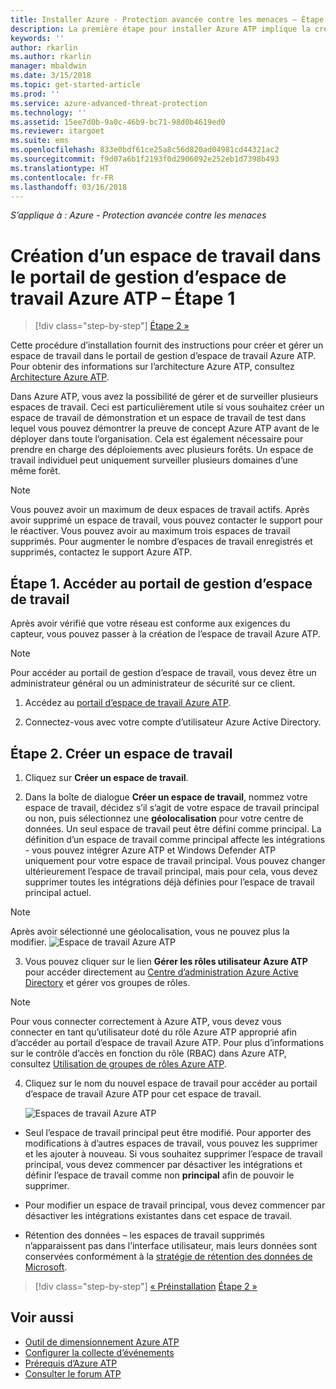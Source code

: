 ```yaml
---
title: Installer Azure - Protection avancée contre les menaces – Étape 1 | Microsoft Docs
description: La première étape pour installer Azure ATP implique la création d’un espace de travail pour votre déploiement Azure ATP.
keywords: ''
author: rkarlin
ms.author: rkarlin
manager: mbaldwin
ms.date: 3/15/2018
ms.topic: get-started-article
ms.prod: ''
ms.service: azure-advanced-threat-protection
ms.technology: ''
ms.assetid: 15ee7d0b-9a0c-46b9-bc71-98d0b4619ed0
ms.reviewer: itargoet
ms.suite: ems
ms.openlocfilehash: 833e0bdf61ce25a8c56d820ad04981cd44321ac2
ms.sourcegitcommit: f9d07a6b1f2193f0d2906092e252eb1d7398b493
ms.translationtype: HT
ms.contentlocale: fr-FR
ms.lasthandoff: 03/16/2018
---
```

*S’applique à : Azure - Protection avancée contre les menaces*


# <a name="creating-a-workspace-in-the-azure-atp-workspace-management-portal---step-1"></a>Création d’un espace de travail dans le portail de gestion d’espace de travail Azure ATP – Étape 1

>[!div class="step-by-step"]
[Étape 2 »](install-atp-step2.md)

Cette procédure d’installation fournit des instructions pour créer et gérer un espace de travail dans le portail de gestion d’espace de travail Azure ATP. Pour obtenir des informations sur l’architecture Azure ATP, consultez [Architecture Azure ATP](atp-architecture.md).

Dans Azure ATP, vous avez la possibilité de gérer et de surveiller plusieurs espaces de travail. Ceci est particulièrement utile si vous souhaitez créer un espace de travail de démonstration et un espace de travail de test dans lequel vous pouvez démontrer la preuve de concept Azure ATP avant de le déployer dans toute l’organisation. Cela est également nécessaire pour prendre en charge des déploiements avec plusieurs forêts. Un espace de travail individuel peut uniquement surveiller plusieurs domaines d’une même forêt. 

> [!NOTE]
> Vous pouvez avoir un maximum de deux espaces de travail actifs. Après avoir supprimé un espace de travail, vous pouvez contacter le support pour le réactiver. Vous pouvez avoir au maximum trois espaces de travail supprimés. Pour augmenter le nombre d’espaces de travail enregistrés et supprimés, contactez le support Azure ATP.

## <a name="step-1-enter-the-workspace-management-portal"></a>Étape 1. Accéder au portail de gestion d’espace de travail

Après avoir vérifié que votre réseau est conforme aux exigences du capteur, vous pouvez passer à la création de l’espace de travail Azure ATP.

> [!NOTE]
>Pour accéder au portail de gestion d’espace de travail, vous devez être un administrateur général ou un administrateur de sécurité sur ce client.


1.  Accédez au [portail d’espace de travail Azure ATP](https://portal.atp.azure.com).

2.  Connectez-vous avec votre compte d’utilisateur Azure Active Directory.

## <a name="step-2-create-a-workspace"></a>Étape 2. Créer un espace de travail

1. Cliquez sur **Créer un espace de travail**.

2. Dans la boîte de dialogue **Créer un espace de travail**, nommez votre espace de travail, décidez s’il s’agit de votre espace de travail principal ou non, puis sélectionnez une **géolocalisation** pour votre centre de données. Un seul espace de travail peut être défini comme principal. La définition d’un espace de travail comme principal affecte les intégrations - vous pouvez intégrer Azure ATP et Windows Defender ATP uniquement pour votre espace de travail principal. Vous pouvez changer ultérieurement l’espace de travail principal, mais pour cela, vous devez supprimer toutes les intégrations déjà définies pour l’espace de travail principal actuel.
 > [!NOTE]
 > Après avoir sélectionné une géolocalisation, vous ne pouvez plus la modifier.
    ![Espace de travail Azure ATP](media/create-workspace.png)

3. Vous pouvez cliquer sur le lien **Gérer les rôles utilisateur Azure ATP** pour accéder directement au [Centre d’administration Azure Active Directory](https://docs.microsoft.com/azure/active-directory/active-directory-assign-admin-roles-azure-portal) et gérer vos groupes de rôles.

 > [!NOTE]
 > Pour vous connecter correctement à Azure ATP, vous devez vous connecter en tant qu’utilisateur doté du rôle Azure ATP approprié afin d’accéder au portail d’espace de travail Azure ATP. Pour plus d’informations sur le contrôle d’accès en fonction du rôle (RBAC) dans Azure ATP, consultez [Utilisation de groupes de rôles Azure ATP](atp-role-groups.md).

4. Cliquez sur le nom du nouvel espace de travail pour accéder au portail d’espace de travail Azure ATP pour cet espace de travail.

    ![Espaces de travail Azure ATP](media/atp-workspaces.png)

- Seul l’espace de travail principal peut être modifié. Pour apporter des modifications à d’autres espaces de travail, vous pouvez les supprimer et les ajouter à nouveau. Si vous souhaitez supprimer l’espace de travail principal, vous devez commencer par désactiver les intégrations et définir l’espace de travail comme non **principal** afin de pouvoir le supprimer.
- Pour modifier un espace de travail principal, vous devez commencer par désactiver les intégrations existantes dans cet espace de travail.

- Rétention des données – les espaces de travail supprimés n’apparaissent pas dans l’interface utilisateur, mais leurs données sont conservées conformément à la [stratégie de rétention des données de Microsoft](https://www.microsoft.com/trustcenter/privacy/you-own-your-data).


>[!div class="step-by-step"]
[« Préinstallation](configure-port-mirroring.md)
[Étape 2 »](install-atp-step2.md)


## <a name="see-also"></a>Voir aussi
- [Outil de dimensionnement Azure ATP](http://aka.ms/aatpsizingtool)
- [Configurer la collecte d’événements](configure-event-collection.md)
- [Prérequis d’Azure ATP](atp-prerequisites.md)
- [Consulter le forum ATP](https://aka.ms/azureatpcommunity)
